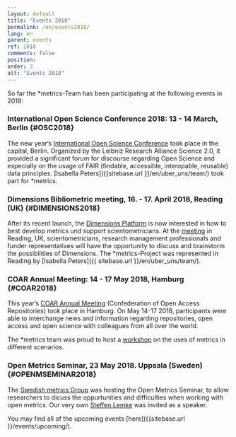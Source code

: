 ```yaml
---
layout: default
title: "Events 2018"
permalink: /en/events2018/
lang: en
parent: events
ref: 2018
comments: false
position:
order: 3
alt: "Events 2018"
---
```

<!-- Start editing content here-->

So far the \*metrics-Team has been participating at the following events in 2018:

### International Open Science Conference 2018: 13 - 14 March, Berlin {#OSC2018}

The new year‘s [International Open Science Conference](http://www.open-science-conference.eu/) took place in the capital, Berlin. Organized by the Leibniz Research Alliance Science 2.0, it provided a significant forum for discourse regarding Open Science and especially on the usage of FAIR (findable, accessible, interopable, reusable) data principles. [Isabella Peters]({{sitebase.url }}/en/uber_uns/team/) took part for \*metrics.

### Dimensions Bibliometric meeting, 16. - 17. April 2018, Reading (UK) {#DIMENSIONS2018}

After its recent launch, the [Dimensions Platform](https://www.dimensions.ai/) is now interested in how to best develop metrics und support scientometricians. At the [meeting](https://www.eventbrite.co.uk/e/dimensions-bibliometric-meeting-tickets-43591273673) in Reading, UK, scientometricians, research management professionals and funder representatives will have the opportunity to discuss and brainstorm the possibilities of Dimensions. The \*metrics-Project was represented in Reading by [Isabella Peters]({{ sitebase.url }}/en/uber_uns/team/).
  
### COAR Annual Meeting: 14 - 17 May 2018, Hamburg {#COAR2018}

This year’s [COAR Annual Meeting](https://www.coar-repositories.org/news-media/save-the-date-coar2018-annual-meeting/) (Confederation of Open Access Repositories) took place in Hamburg. On May 14-17 2018, participants were able to interchange news and information regarding repositories, open access and open science with colleagues from all over the world.

The \*metrics team was proud to host a [workshop](https://metrics-project.net/en/events/workshop2018/) on the uses of metrics in different scenarios.  

### Open Metrics Seminar, 23 May 2018. Uppsala (Sweden) {#OPENMSEMINAR2018}
The [Swedish metrics Group](https://bibliometriforum.wordpress.com/ ) was hosting the Open Metrics Seminar, to allow researchers to dicuss the oppurtunities and difficulties when working with open metrics. Our very own [Steffen Lemke]( https://metrics-project.net/en/uber_uns/team/) was invited as a speaker. 

You may find all of the upcoming events [here]({{sitebase.url }}/events/upcoming/).
